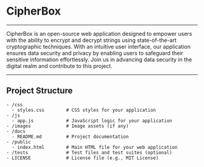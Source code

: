 # CipherBox
-----------
CipherBox is an open-source web application designed to empower users with the ability to encrypt and decrypt strings using state-of-the-art cryptographic techniques. With an intuitive user interface, our application ensures data security and privacy by enabling users to safeguard their sensitive information effortlessly. Join us in advancing data security in the digital realm and contribute to this project.
<hr>

## Project Structure
```
- /css
  - styles.css        # CSS styles for your application
- /js
  - app.js            # JavaScript logic for your application
- /images             # Image assets (if any)
- /docs
  - README.md         # Project documentation
- /public
  - index.html        # Main HTML file for your web application
- /tests              # Test files and test suites (optional)
- LICENSE             # License file (e.g., MIT License)
```
